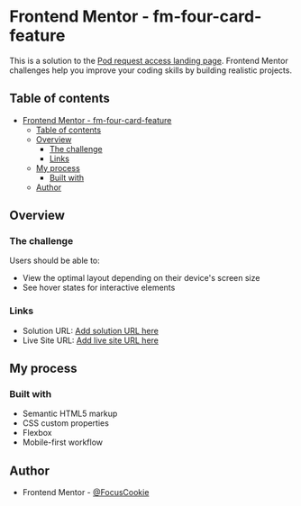 # Frontend Mentor - fm-four-card-feature

This is a solution to the [Pod request access landing page](https://www.frontendmentor.io/challenges/four-card-feature-section-weK1eFYK). Frontend Mentor challenges help you improve your coding skills by building realistic projects.

## Table of contents

- [Frontend Mentor - fm-four-card-feature](#frontend-mentor---fm-four-card-feature)
  - [Table of contents](#table-of-contents)
  - [Overview](#overview)
    - [The challenge](#the-challenge)
    - [Links](#links)
  - [My process](#my-process)
    - [Built with](#built-with)
  - [Author](#author)

## Overview

### The challenge

Users should be able to:

- View the optimal layout depending on their device's screen size
- See hover states for interactive elements

### Links

- Solution URL: [Add solution URL here](https://github.com/FocusCookie/fm-four-card-feature/)
- Live Site URL: [Add live site URL here](https://focuscookie.github.io/fm-four-card-feature/)

## My process

### Built with

- Semantic HTML5 markup
- CSS custom properties
- Flexbox
- Mobile-first workflow

## Author

- Frontend Mentor - [@FocusCookie](https://www.frontendmentor.io/profile/FocusCookie)
